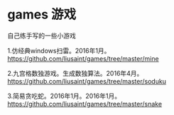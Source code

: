 # games 游戏

自己练手写的一些小游戏

1.仿经典windows扫雷。2016年1月。 https://github.com/liusaint/games/tree/master/mine

2.九宫格数独游戏。生成数独算法。2016年4月。https://github.com/liusaint/games/tree/master/soduku

3.简易贪吃蛇。2016年1月。2016年1月。https://github.com/liusaint/games/tree/master/snake

